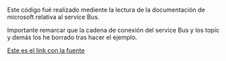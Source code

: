 Este código fué realizado mediente la lectura de la documentación de microsoft relativa al service Bus.

Importante remarcar que la cadena de conexión del service Bus y los topic y demás los he borrado tras hacer el ejemplo. 

[Este es el link con la fuente](https://learn.microsoft.com/es-es/azure/service-bus-messaging/service-bus-messaging-overview)
